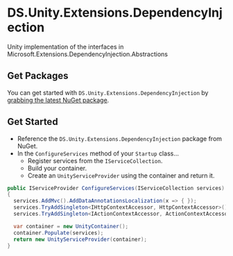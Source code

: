 # DS.Unity.Extensions.DependencyInjection
Unity implementation of the interfaces in Microsoft.Extensions.DependencyInjection.Abstractions

## Get Packages

You can get started with `DS.Unity.Extensions.DependencyInjection` by [grabbing the latest NuGet package](https://www.nuget.org/packages/DS.Unity.Extensions.DependencyInjection).


## Get Started

- Reference the `DS.Unity.Extensions.DependencyInjection` package from NuGet.
- In the `ConfigureServices` method of your `Startup` class...
  - Register services from the `IServiceCollection`.
  - Build your container.
  - Create an `UnityServiceProvider` using the container and return it.

```C#
public IServiceProvider ConfigureServices(IServiceCollection services)
{
  services.AddMvc().AddDataAnnotationsLocalization(x => { });
  services.TryAddSingleton<IHttpContextAccessor, HttpContextAccessor>();
  services.TryAddSingleton<IActionContextAccessor, ActionContextAccessor>();

  var container = new UnityContainer();
  container.Populate(services);
  return new UnityServiceProvider(container);
}
```
